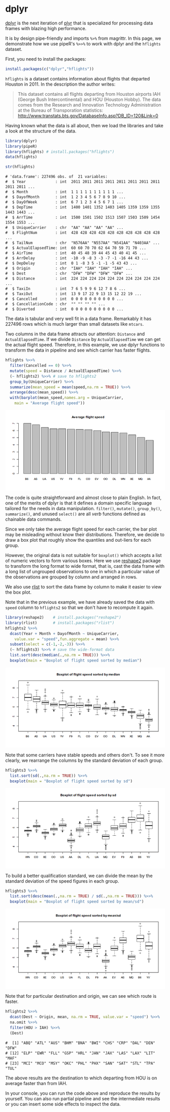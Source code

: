 

# dplyr

[dplyr](https://github.com/hadley/dplyr) is the next iteration of [plyr](https://github.com/hadley/plyr) that is specialized for processing data frames with blazing high performance.

It is by design pipe-friendly and imports `%>%` from magrittr. In this page, we demonstrate how we use pipeR's `%>>%` to work with dplyr and the `hflights` dataset.

First, you need to install the packages:

```r
install.packages(c("dplyr","hflights"))
```

`hflights` is a dataset contains information about flights that departed Houston in 2011. In the description the author writes:

> This dataset contains all flights departing from Houston airports IAH (George Bush Intercontinental) and HOU (Houston Hobby). The data comes from the Research and Innovation Technology Administration at the Bureau of Transporation statistics: http://www.transtats.bts.gov/DatabaseInfo.asp?DB_ID=120&Link=0

Having known what the data is all about, then we load the libraries and take a look at the structure of the data.


```r
library(dplyr)
library(pipeR)
library(hflights) # install.packages("hflights")
data(hflights)
```


```r
str(hflights)
```

```
# 'data.frame':	227496 obs. of  21 variables:
#  $ Year             : int  2011 2011 2011 2011 2011 2011 2011 2011 2011 2011 ...
#  $ Month            : int  1 1 1 1 1 1 1 1 1 1 ...
#  $ DayofMonth       : int  1 2 3 4 5 6 7 8 9 10 ...
#  $ DayOfWeek        : int  6 7 1 2 3 4 5 6 7 1 ...
#  $ DepTime          : int  1400 1401 1352 1403 1405 1359 1359 1355 1443 1443 ...
#  $ ArrTime          : int  1500 1501 1502 1513 1507 1503 1509 1454 1554 1553 ...
#  $ UniqueCarrier    : chr  "AA" "AA" "AA" "AA" ...
#  $ FlightNum        : int  428 428 428 428 428 428 428 428 428 428 ...
#  $ TailNum          : chr  "N576AA" "N557AA" "N541AA" "N403AA" ...
#  $ ActualElapsedTime: int  60 60 70 70 62 64 70 59 71 70 ...
#  $ AirTime          : int  40 45 48 39 44 45 43 40 41 45 ...
#  $ ArrDelay         : int  -10 -9 -8 3 -3 -7 -1 -16 44 43 ...
#  $ DepDelay         : int  0 1 -8 3 5 -1 -1 -5 43 43 ...
#  $ Origin           : chr  "IAH" "IAH" "IAH" "IAH" ...
#  $ Dest             : chr  "DFW" "DFW" "DFW" "DFW" ...
#  $ Distance         : int  224 224 224 224 224 224 224 224 224 224 ...
#  $ TaxiIn           : int  7 6 5 9 9 6 12 7 8 6 ...
#  $ TaxiOut          : int  13 9 17 22 9 13 15 12 22 19 ...
#  $ Cancelled        : int  0 0 0 0 0 0 0 0 0 0 ...
#  $ CancellationCode : chr  "" "" "" "" ...
#  $ Diverted         : int  0 0 0 0 0 0 0 0 0 0 ...
```

The data is tabular and very well fit in a data frame. Remarkably it has 227496 rows which is much larger than small datasets like `mtcars`.

Two columns in the data frame attracts our attention: `Distance` and `ActualElapsedTime`. If we divide `Distance` by `ActualElapsedTime` we can get the actual flight speed. Therefore, in this example, we use dplyr functions to transform the data in pipeline and see which carrier has faster flights.


```r
hflights %>>% 
  filter(Cancelled == 0) %>>%
  mutate(speed = Distance / ActualElapsedTime) %>>%
  (~ hflights2) %>>% # save to hflights2
  group_by(UniqueCarrier) %>>%
  summarize(mean_speed = mean(speed,na.rm = TRUE)) %>>%
  arrange(desc(mean_speed)) %>>%
  with(barplot(mean_speed,names.arg = UniqueCarrier,
    main = "Average flight speed"))
```

<img src="figure/barplot-1.png" title="plot of chunk barplot" alt="plot of chunk barplot" style="display: block; margin: auto;" />

The code is quite straightforward and almost close to plain English. In fact, one of the merits of dplyr is that it defines a domain specific language tailored for the needs in data manipulation. `filter()`, `mutate()`, `group_by()`, `summarize()`, and unused `select()` are all *verb* functions defined as chainable data commands.

Since we only take the average flight speed for each carrier, the bar plot may be misleading without know their distributions. Therefore, we decide to draw a box plot that roughly show the quantiles and out-liers for each group.

However, the original data is not suitable for `boxplot()` which accepts a list of numeric vectors to form various boxes. Here we use [reshape2](https://github.com/hadley/reshape) package to transform the long format to wide format, that is, cast the data frame with a long list of ungrouped observations to one in which a particular value of the observations are grouped by column and arranged in rows.

We also use [rlist](http://renkun.me/rlist) to sort the data frame by column to make it easier to view the box plot.

Note that in the previous example, we have already saved the data with `speed` column to `hflights2` so that we don't have to recompute it again.


```r
library(reshape2)    # install.packages("reshape2")
library(rlist)       # install.packages("rlist")
hflights2 %>>% 
  dcast(Year + Month + DayofMonth ~ UniqueCarrier,
    value.var = "speed",fun.aggregate = mean) %>>%
  subset(select = c(-1,-2,-3)) %>>%
  (~ hflights3) %>>% # save the wide-format data
  list.sort(desc(median(.,na.rm = TRUE))) %>>%
  boxplot(main = "Boxplot of flight speed sorted by median")
```

<img src="figure/boxplot-speed-1.png" title="plot of chunk boxplot-speed" alt="plot of chunk boxplot-speed" style="display: block; margin: auto;" />

Note that some carriers have stable speeds and others don't. To see it more clearly, we rearrange the columns by the standard deviation of each group.


```r
hflights3 %>>%
  list.sort(sd(.,na.rm = TRUE)) %>>%
  boxplot(main = "Boxplot of flight speed sorted by sd")
```

<img src="figure/boxplot-speed-sd-1.png" title="plot of chunk boxplot-speed-sd" alt="plot of chunk boxplot-speed-sd" style="display: block; margin: auto;" />

To build a better qualification standard, we can divide the mean by the standard deviation of the speed figures in each group.


```r
hflights3 %>>%
  list.sort(desc(mean(.,na.rm = TRUE) / sd(.,na.rm = TRUE))) %>>%
  boxplot(main = "Boxplot of flight speed sorted by mean/sd")
```

<img src="figure/boxplot-speed-msd-1.png" title="plot of chunk boxplot-speed-msd" alt="plot of chunk boxplot-speed-msd" style="display: block; margin: auto;" />

Note that for particular destination and origin, we can see which route is faster.


```r
hflights2 %>>%
  dcast(Dest ~ Origin, mean, na.rm = TRUE, value.var = "speed") %>>%
  na.omit %>>%
  filter(HOU > IAH) %>>%
  (Dest)
```

```
#  [1] "ABQ" "ATL" "AUS" "BHM" "BNA" "BWI" "CHS" "CRP" "DAL" "DEN" "DFW"
# [12] "ELP" "EWR" "FLL" "GSP" "HRL" "JAN" "JAX" "LAS" "LAX" "LIT" "MAF"
# [23] "MCI" "MCO" "MSY" "OKC" "PHL" "PHX" "SAN" "SAT" "STL" "TPA" "TUL"
```

The above results are the destination to which departing from HOU is on average faster than from IAH.

In your console, you can run the code above and reproduce the results by yourself. You can also run partial pipeline and see the intermediate results or you can insert some side effects to inspect the data.
